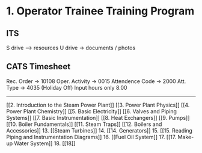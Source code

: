 # 1. Operator Trainee Training Program

## ITS
S drive --> resources
U drive -> documents / photos

## CATS Timesheet
Rec. Order -> 10108
Oper. Activity -> 0015
Attendence Code -> 2000
Att. Type -> 4035 (Holiday Off)
Input hours only 8.00

---

[[2. Introduction to the Steam Power Plant]]
[[3. Power Plant Physics]]
[[4. Power Plant Chemistry]]
[[5. Basic Electricity]]
[[6. Valves and Piping Systems]]
[[7. Basic Instrumentation]]
[[8. Heat Exchangers]]
[[9. Pumps]]
[[10. Boiler Fundamentals]]
[[11. Steam Traps]]
[[12. Boilers and Accessories]]
13. [[Steam Turbines]]
14.	[[14. Generators]]
15.	[[15. Reading Piping and Instrumentation Diagrams]]
16.	[[Fuel Oil System]]
17.	[[17. Make-up Water System]]
18.	[[18]]